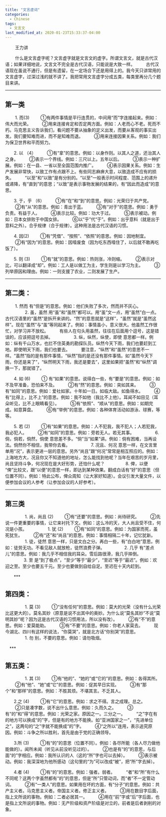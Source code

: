 ```yaml
---
title: "文言虚词"
categories:
  - Chinese
tags:
  - 文言文
last_modified_at: 2020-01-23T15:33:37-04:00
---
```


　　 王力讲

　　 什么是文言虚字呢？文言虚字就是文言文的虚字。所谓文言文，就是古代汉语；如果详细地说，文言文不完全是古代汉语，只能说是大致一样。
　　 古代汉语现在虽说不通行，但是有遗留，在一定场合下还是用得上的。我今天只讲常用的文言虚字，过深过浅的就不讲了。我把常用文言虚字分成五类，每类里再分几个题目来讲。

***

## 第一类
　　 1. 而(3)
　　 ①有两件事情是平行连贯的，中间用“而”字连接起来。例如：伟大而光荣。
　　 ②用来连接肯定和否定两方面。例如：人老而心不老。死而不朽。马克思主义告诉我们，看问题不要从抽象的定义出发，而要从客观的事实出发。我们要知难而进，而不是知难而退。
　　 ③用来连接因果关系。例如：我们为保卫世界和平而努力。

　　2. 以 （4）
　　 ①有“拿”的意思。例如：以身作则。以其人之道，还治其人之身。
　　 ②表示一个界线。例如：三尺以上。五年以后。
　　 ③表示一种扩展。例如：在一县、一省以至全国范围内推广。
　　 ④表示因果关系。例如：生产发展非常快，以致工作有点跟不上。有些同志麻痹大意，以致造成不应有的损失。
　　 “以至”和“以致”是有分别的。“以至”一般表示时间程度、范围上的递升或递降，有“直到”的意思；“以致”是表示事物发展的结果的，有“因此而造成”的意思。

　　3. 于，乎 （6）
　　 ①有“在”和“到”的意思。例如：光荣归于共产党。
　　 ②有“从”的意思。例如：青出于蓝。
　　 ③有“对于”的意思。例如：勇于负责。有益于人。
　　 ④表示比较。例如：功大于过。
　　 ⑤表示被动。例如：日本女排败于中国女排。
　　 ⑥以“乎”代“于”。例如：出乎意料（就是出于意料之外）。合乎规律（合于规律）。这种用法是古代汉语的习惯。

　　4. 因(2)
　　 ①有“凭借”、“按照”、“依照”的意思。例如：因地制宜。
　　 ②有“因为”的意思。例如：因噎废食（因为吃东西噎住了，以后就不敢再吃饭了）。

　　5. 则 (3)
　　 ①有“就”的意思。例如：热则涨，冷则缩。
　　 ②表示对比，可以翻译成“却”。例如：工人是以做工为主，学生则是以学习为主。
　　 ③列举原因和理由。例如：一则支援了农业，二则发展了生产。

***

## 第二类：
　　 1. 然而 有“但是”的意思。例如：他们失败了多次，然而并不灰心。
　　 
　　 2. 虽，虽然 用“虽”和“虽然”都可以。用“虽”文一点，用“虽然”白一点。古代汉语里的“虽然”是拆开来讲的。“然”的意思就是“这样”，“虽然”就是“虽然这样”。现在“虽然”与“虽”等同起来了。例如：事情虽小，意义很大。他虽然工作很忙，对学习并不放松。
　　 有些人在句头用虽然，往往在后面用个逗号，这是错误的，应该把逗号去掉。
　　 
　　 3.  纵，纵然，纵使，即使 意思都一样。例如：纵有千山万水，也拦不住英勇的勘探队员。纵然今天下雨，我们也要赶到工地。即使明天下雨，我们也要去。
　　 要注意，“纵然”和“虽然”的意思不一样。“虽然”指的是有那件事情，“纵然”指的是还没有那件事情。如“虽然今天下雨，你还是来了”，“纵然明天下雨，我还是要去”，这里如果把“虽然”和“纵然”调换一下，那就错了。

　　4. 如 (6)
　　 ① 有“如果”的意思。说得白一些，有“要是”的意思。例如：如不及早准备，恐怕来不及。
　　 ②有“然”的意思。例如：突如其来。
　　 ③有“如同”的意思。例如：爱社如家。十年如一日。如临大敌。如鱼得水。
　　 ④有“比得上，比不上”的意思。例如：我不如他（我比不上他）。耳闻不如目见（耳朵听见，比不上眼睛看见）。
　　 ⑤有“依照”、“顺从”的意思。例如：如期完成。如意算盘。
　　 ⑥有“举例”的意思。例如：各种体育活动如游泳、球赛，等等。

　　5. 若 (2)
　　 ①有“如果”的意思。例如：人不犯我，我不犯人；人若犯我，我必犯人。
　　 ②有“如同”的意思。例如：旁若无人。若无其事。
　　 
　　 6. 倘，倘若，倘然，倘使 意思差不多。“倘”当“如果”讲。例如：倘有困难，当再设法。倘然你不相信，我带你去看。
　　 
　　 7. 况且、何况 意思一样，在文言里单用“况”，表示更进一层的意思。另外“尚且”跟“何况”常常是相互照应的。例如：上海地方大，况且你又不知道他的地址，怎么能找到他呢？当年在艰苦的岁月里，尚且坚持斗争，何况现在是大好形势，还怕什么呢？
　　 
　　 8. 俾，以便 “俾”比较文，跟“以便”的意思一样，即达到某种效果。翻成白话有“好”的意思（但位置不同）。例如：特此公布，俾众周知（让大家好知道）。会议引发大量文件，以便参加会议的人参考（让参加会议的人好参考）。

***
## 第三类
　　
　　 1. 尚，尚且 (2)
　　 ①有“还要”的意思。例如：尚待研究。
　　 ②先说一件更重要的事情，让它来衬托下文。例如：这么冷的天，大人尚且受不住，何况是小孩。
　　 
　　 1. 犹 (2)
　　 ①有“如同”的意思。例如：为国家而死，虽死犹生。
　　 ②有“还”和“尚且”的意思。例如：事情相隔二十年，记忆犹新。
　　 
　　 1. 徒，徒然 意思一样，只是文白之分。再白一些，有“白白地”意思。例如：徒劳无功。不看见敌人就放枪，徒然浪费子弹。
　　 
　　2. 几乎 有“差点儿”的意思。例如：我几乎不相信我的耳朵。雪后路很滑，我几乎摔倒。
　　
　　3. 至 是“到了极点”，“至少”等于“最少”，“至迟”等于“最迟”。例如：欢迎之至。至少也要五千元。至少也要做到自给自足。至迟在十天内赶到。

　　***

## 第四类：
　　
　　 1. 莫 (3)
　　 ①“没有任何”的意思。例如：莫大的光荣（没有什么光荣比这更大的）。莫名其妙（原意是说不出其中的奥妙。为什么说“莫名其妙”不说“莫明其妙”呢？因为这是古代汉语的习惯用法，所以没有改）。
　　 ②有“不”的意思。例如：爱莫能助。
　　 ③有“不要”的意思。例如：你老人家莫去。
　　 现今湖北、四川有这样的说法，“你莫哭”，就是北方话“你别哭”的意思。
　　 
　　 1. 勿 别，不要的意思。例如：请勿吸烟。

　***

## 第五类：
　　
　　 1. 其 (3)
　　 ①有“他的”、“她的”或“它的”的意思。例如：各得其所。
　　 ②有“他”、“她”或“它”的意思。例如：促其早日实现。
　　 ③有“那个”和“那样”的意思。例如：不胜其烦。不堪其言。不乏其人。

　　2.之 (4)
　　 ①有“它”的意思。例如：求之不得。言之成理。总之。
　　 ②只是凑字数，说不出什么意思。例如：久而久之。
　　 ③有“的”和“得”的意思。例如：光荣之家。原因之一。三分之一。
　　 “之”字在有的地方可以换成“的”字，但是有的地方不能换。如“亚洲国家之一”，“先进单位之”，这两句的“之”字就不能换成“的”字。
　　 ④“之所以”连用，表示追究原因。例如：斗争之所以胜利，首先是由于党的正确领导。

　　3.所 (3)
　　 ①有“的”的意思（位置不同）。例如：各尽所能（各人尽力做他能做的）。闻所未闻（听见从前没听见过的）。
　　 ②也是有“的”的意思，与后面“的”字相应。例如：我所认识的人（这的“所”字也可以去掉）。
　　 ③表示被动。例如：我深深地为他所感动（这句里的“为”可以改成“被”，把“所”字去掉）。

　　4.者 (4)
　　 ①有“的”的意思。例如：强者。弱者。
　　 “者”和“所”有什么不同呢？这两个字虽然都有“的”的意思，但是“所”只管动词，而“者”不一定管动词。
　　 ②有“一类人”的意思。如果用在坏的方面，有“分子”的意思。例如：共产主义者。马克思主义者。帝国主义者。修正主义者。
　　 ③用在数目字后面，指上文所说的事物。例如：二者必居其一。
　　 ④用在“前”字或“后”字后面，也是指上文所说的事物。例如：无产阶级和资产阶级是对立的，前者是后者剥削的对象。
